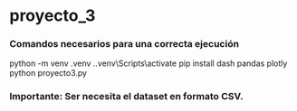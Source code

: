 # proyecto_3

### Comandos necesarios para una correcta ejecución

python -m venv .venv
.\.venv\Scripts\activate
pip install dash pandas plotly
python proyecto3.py

### Importante: Ser necesita el dataset en formato CSV.